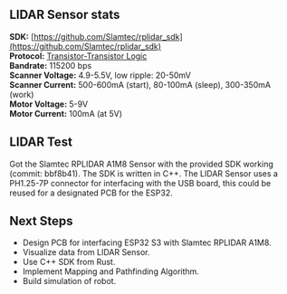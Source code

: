 ## LIDAR Sensor stats
**SDK:** [https://github.com/Slamtec/rplidar_sdk](https://github.com/Slamtec/rplidar_sdk)<br>
**Protocol:** [Transistor-Transistor Logic](https://www.matrixorbital.com/communication-protocol/#TTL)<br>
**Bandrate:** 115200 bps<br>
**Scanner Voltage:** 4.9-5.5V, low ripple: 20-50mV<br>
**Scanner Current:** 500-600mA (start), 80-100mA (sleep), 300-350mA (work)<br>
**Motor Voltage:** 5-9V<br>
**Motor Current:** 100mA (at 5V)<br>

## LIDAR Test
Got the Slamtec RPLIDAR A1M8 Sensor with the provided SDK working (commit: bbf8b41). The SDK is written in C++.
The LIDAR Sensor uses a PH1.25-7P connector for interfacing with the USB board, this could be reused for a designated
PCB for the ESP32.

## Next Steps
- Design PCB for interfacing ESP32 S3 with Slamtec RPLIDAR A1M8.
- Visualize data from LIDAR Sensor.
- Use C++ SDK from Rust.
- Implement Mapping and Pathfinding Algorithm.
- Build simulation of robot.
